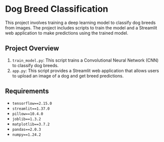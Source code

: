 
# Dog Breed Classification

This project involves training a deep learning model to classify dog breeds from images. The project includes scripts to train the model and a Streamlit web application to make predictions using the trained model.

## Project Overview

1. `train_model.py`: This script trains a Convolutional Neural Network (CNN) to classify dog breeds.
2. `app.py`: This script provides a Streamlit web application that allows users to upload an image of a dog and get breed predictions.

## Requirements

- `tensorflow==2.15.0`
- `streamlit==1.37.0`
- `pillow==10.4.0`
- `joblib==1.3.2`
- `matplotlib==3.7.2`
- `pandas==2.0.3`
- `numpy==1.24.2`



